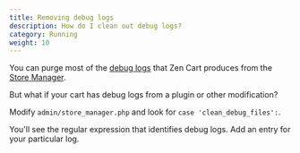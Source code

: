 ```yaml
---
title: Removing debug logs 
description: How do I clean out debug logs? 
category: Running
weight: 10
---
```


You can purge most of the [debug logs](/user/troubleshooting/debug_logs/) that Zen Cart produces from the [Store Manager](/user/admin_pages/tools/store_manager/).

But what if your cart has debug logs from a plugin or other modification? 

Modify `admin/store_manager.php` and look for `case 'clean_debug_files':`.

You'll see the regular expression that identifies debug logs. Add an entry for your particular log. 

